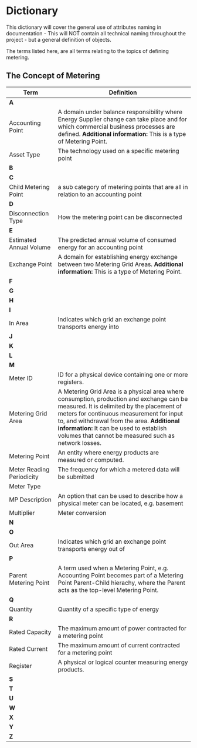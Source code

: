 # **Dictionary**

This dictionary will cover the general use of attributes naming in documentation - This will NOT contain all technical naming throughout the project - but a general definition of objects.

The terms listed here, are all terms relating to the topics of defining metering.

## **The Concept of Metering**

| Term   | Definition    |
|----------|-------------|
| **A** |   |
| Accounting Point |  A domain under balance responsibility where Energy Supplier change can take place and for which commercial business processes are defined. **Additional information:** This is a type of Metering Point. |
| Asset Type | The technology used on a specific metering point  |
| **B** |   |
| **C** |   |
| Child Metering Point | a sub category of metering points that are all in relation to an accounting point  |
| **D** |   |
| Disconnection Type |  How the metering point can be disconnected |
| **E** |   |
| Estimated Annual Volume | The predicted annual volume of consumed energy for an accounting point  |
| Exchange Point |  A domain for establishing energy exchange between two Metering Grid Areas. **Additional information:** This is a type of Metering Point.|
| **F** |   |
| **G** |   |
| **H** |   |
| **I** |   |
| In Area | Indicates which grid an exchange point transports energy into   |
| **J** |   |
| **K** |   |
| **L** |   |
| **M** |   |
| Meter ID | ID for a physical device containing one or more registers.|
| Metering Grid Area |  A Metering Grid Area is a physical area where consumption, production and exchange can be measured. It is delimited by the placement of meters for continuous measurement for input to, and withdrawal from the area. **Additional information:** It can be used to establish volumes that cannot be measured such as network losses. |
| Metering Point | An entity where energy products are measured or computed.|
| Meter Reading Periodicity| The frequency for which a metered data will be submitted |
| Meter Type |  |
| MP Description | An option that can be used to describe how a physical meter can be located, e.g. basement |
| Multiplier |  Meter conversion |
| **N** |   |
| **O** |   |
| Out Area |  Indicates which grid an exchange point transports energy out of   |
| **P** |   |
| Parent Metering Point | A term used when a Metering Point, e.g. Accounting Point becomes part of a Metering Point Parent-Child hierachy, where the Parent acts as the top-level Metering Point. |
| **Q** |   |
| Quantity | Quantity of a specific type of energy  |
| **R** |   |
| Rated Capacity | The maximum amount of power contracted for a metering point   |
| Rated Current |  The maximum amount of current contracted for a metering point  |
| Register | A physical or logical counter measuring energy products.|
| **S** |   |
| **T** |   |
| **U** |   |
| **W** |   |
| **X** |   |
| **Y** |   |
| **Z** |   |
